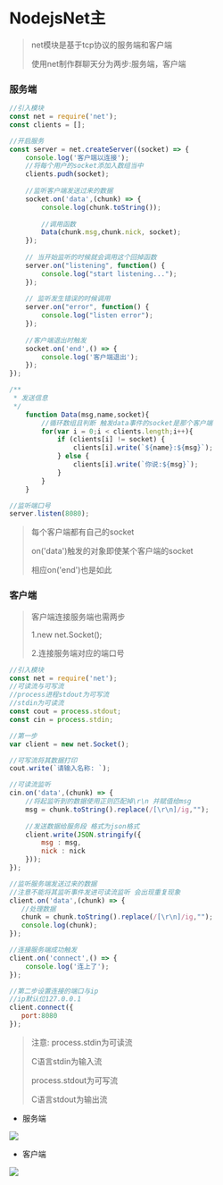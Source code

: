 # NodejsNet主

> net模块是基于tcp协议的服务端和客户端
>
> 使用net制作群聊天分为两步:服务端，客户端

### 服务端

```javascript
//引入模块
const net = require('net');
const clients = [];

//开启服务
const server = net.createServer((socket) => {
	console.log('客户端以连接');
    //将每个用户的socket添加入数组当中
    clients.pudh(socket);
	
	//监听客户端发送过来的数据
	socket.on('data',(chunk) => {
		console.log(chunk.toString());
        
        //调用函数
        Data(chunk.msg,chunk.nick, socket);
	});
	
	// 当开始监听的时候就会调用这个回掉函数
	server.on("listening", function() {
		console.log("start listening...");	
	});
 
	// 监听发生错误的时候调用
	server.on("error", function() {
		console.log("listen error");
	});
    
	//客户端退出时触发
	socket.on('end',() => {
		console.log('客户端退出');
	});
});

/**
 * 发送信息
 */
	function Data(msg,name,socket){
        //循环数组且判断 触发data事件的socket是那个客户端
        for(var i = 0;i < clients.length;i++){
            if (clients[i] != socket) {
            	clients[i].write(`${name}:${msg}`);
        	} else {
            	clients[i].write(`你说:${msg}`);
        	}
        }
    }	

//监听端口号
server.listen(8080);
```

> 每个客户端都有自己的socket
>
> on('data')触发的对象即使某个客户端的socket
>
> 相应on('end')也是如此

### 客户端

> 客户端连接服务端也需两步
>
> 1.new net.Socket();
>
> 2.连接服务端对应的端口号

```javascript
//引入模块
const net = require('net');
//可读流与可写流
//process进程stdout为可写流
//stdin为可读流
const cout = process.stdout;
const cin = process.stdin;

//第一步
var client = new net.Socket();

//可写流将其数据打印
cout.write(`请输入名称: `);

//可读流监听
cin.on('data',(chunk) => {
	//将起监听到的数据使用正则匹配掉\r\n 并赋值给msg
	msg = chunk.toString().replace(/[\r\n]/ig,"");
	
	//发送数据给服务段 格式为json格式
	client.write(JSON.stringify({
		msg : msg,
		nick : nick
	}));
});

//监听服务端发送过来的数据 
//注意不能将其监听事件发进可读流监听 会出现重复现象
client.on('data',(chunk) => {
   //处理数据
   chunk = chunk.toString().replace(/[\r\n]/ig,""); 
   console.log(chunk);
});

//连接服务端成功触发
client.on('connect',() => {
   	console.log('连上了'); 
});

//第二步设置连接的端口与ip
//ip默认位127.0.0.1
client.connect({
   port:8080 
});
```

> 注意: process.stdin为可读流
>
> C语言stdin为输入流
>
> process.stdout为可写流
>
> C语言stdout为输出流

* 服务端

![](/home/lqm/图片/server.png)

* 客户端

![](/home/lqm/图片/clent2.png)

